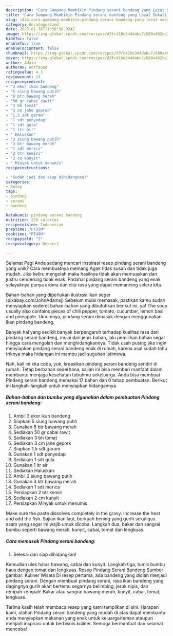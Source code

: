 ```yaml
---
description: "Cara Gampang Membikin Pindang serani bandeng yang Lezat Sekali, Mantap"
title: "Cara Gampang Membikin Pindang serani bandeng yang Lezat Sekali, Mantap"
slug: 1434-cara-gampang-membikin-pindang-serani-bandeng-yang-lezat-sekali-mantap
category: Uncategorized
date: 2023-01-30T21:50:50.924Z
image: https://img-global.cpcdn.com/recipes/d3fc418e344dabc7/680x482cq70/pindang-serani-bandeng-foto-resep-utama.jpg
hideToc: false
enableToc: true
enableTocContent: false
thumbnail: https://img-global.cpcdn.com/recipes/d3fc418e344dabc7/680x482cq70/pindang-serani-bandeng-foto-resep-utama.jpg
cover: https://img-global.cpcdn.com/recipes/d3fc418e344dabc7/680x482cq70/pindang-serani-bandeng-foto-resep-utama.jpg
author: Admin
authorAv: notfound
ratingvalue: 4.3
reviewcount: 13
recipeingredient:
- "3 ekor ikan bandeng"
- "5 siung bawang putih"
- "8 btr bawang merah"
- "50 gr cabai rawit"
- "3 bh tomat"
- "3 cm jahe geprek"
- "1,5 sdt garam"
- "1 sdt penyedap"
- "1 sdt gula"
- "1 ltr air"
- " Haluskan"
- "2 siung bawang putih"
- "3 btr bawang merah"
- "1 sdt merica"
- "2 btr kemiri"
- "2 cm kunyit"
- " Minyak untuk menumis"
recipeinstructions:

- "Sudah jadi dan siap dihidangkan!"
categories:
- Resep
tags:
- pindang
- serani
- bandeng

katakunci: pindang serani bandeng 
nutrition: 250 calories
recipecuisine: Indonesian
preptime: "PT33M"
cooktime: "PT48M"
recipeyield: "2"
recipecategory: Dessert

---
```



Selamat Pagi Anda sedang mencari inspirasi resep pindang serani bandeng yang unik? Cara membuatnya memang Agak tidak susah dan tidak juga mudah. Jika keliru mengolah maka hasilnya tidak akan memuaskan dan justru cenderung tidak enak. Padahal pindang serani bandeng yang enak selayaknya punya aroma dan cita rasa yang dapat memancing selera kita.


Bahan-bahan yang diperlukan ilustrasi ikan segar (pixabay.com/JohnAdamsj) Sebelum mulai memasak, pastikan kamu sudah menyiapkan sederet bahan-bahan yang dibutuhkan berikut ini, ya! The soup usually also contains pieces of chili pepper, tomato, cucumber, lemon basil and pineapple. Umumnya, pindang serani dimasak dengan menggunakan ikan pindang bandeng.

Banyak hal yang sedikit banyak berpengaruh terhadap kualitas rasa dari pindang serani bandeng, mulai dari jenis bahan, lalu pemilihan bahan segar hingga cara mengolah dan menghidangkannya. Tidak usah pusing jika ingin menyiapkan pindang serani bandeng enak di rumah, karena asal sudah tahu triknya maka hidangan ini mampu jadi suguhan istimewa.


Nah, kali ini kita coba, yuk, kreasikan pindang serani bandeng sendiri di rumah. Tetap berbahan sederhana, sajian ini bisa memberi manfaat dalam membantu menjaga kesehatan tubuhmu sekeluarga. Anda bisa membuat Pindang serani bandeng memakai 17 bahan dan 0 tahap pembuatan. Berikut ini langkah-langkah untuk menyiapkan hidangannya.

<!--inarticleads1-->

##### Bahan-bahan dan bumbu yang digunakan dalam pembuatan Pindang serani bandeng:

1. Ambil 3 ekor ikan bandeng
1. Siapkan 5 siung bawang putih
1. Gunakan 8 btr bawang merah
1. Sediakan 50 gr cabai rawit
1. Sediakan 3 bh tomat
1. Sediakan 3 cm jahe geprek
1. Siapkan 1,5 sdt garam
1. Gunakan 1 sdt penyedap
1. Sediakan 1 sdt gula
1. Gunakan 1 ltr air
1. Sediakan  Haluskan:
1. Ambil 2 siung bawang putih
1. Gunakan 3 btr bawang merah
1. Sediakan 1 sdt merica
1. Persiapkan 2 btr kemiri
1. Sediakan 2 cm kunyit
1. Persiapkan  Minyak untuk menumis


Make sure the paste dissolves completely in the gravy. Increase the heat and add the fish. Sajian ikan laut, berkuah bening yang gurih sekaligus asam yang segar ini wajib untuk dicoba. Langkah dua, bakar dan sangrai bumbu seperti bawang merah, kunyit, cabai, tomat dan lengkuas. 

<!--inarticleads2-->

##### Cara memasak Pindang serani bandeng:


1. Selesai dan siap dihidangkan!

Kemudian ulek halus bawang, cabai dan kunyit. Langkah tiga, tumis bumbu haus dengan tomat dan lengkuas. Resep Pindang Serani Bandeng Sumber gambar: Kuliner Wisata Di resep pertama, ada bandeng yang diolah menjadi pindang serani. Dengan membuat pindang serani, rasa ikan bandeng yang dagingnya gurih akan bertemu segarnya belimbing, jeruk nipis, dan rempah-rempah! Bakar atau sangrai bawang merah, kunyit, cabai, tomat, lengkuas. 

Terima kasih telah membaca resep yang kami tampilkan di sini. Harapan kami, olahan Pindang serani bandeng yang mudah di atas dapat membantu anda menyiapkan makanan yang enak untuk keluarga/teman ataupun menjadi inspirasi untuk berbisnis kuliner. Semoga bermanfaat dan selamat mencoba!
